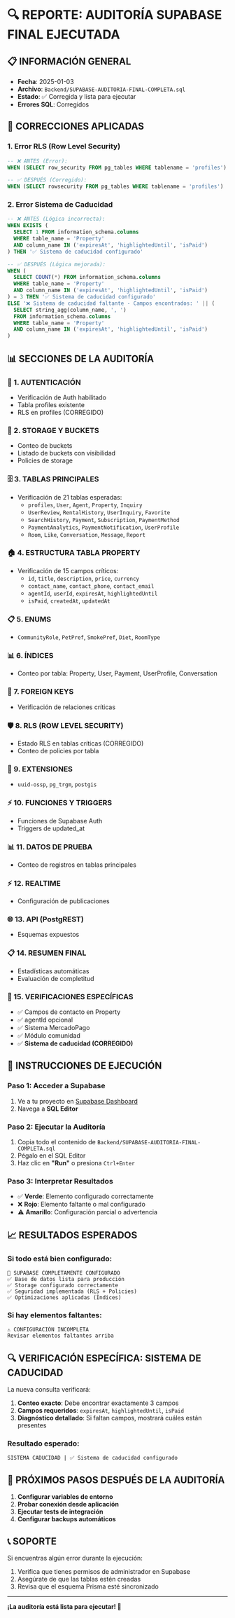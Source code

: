 # 🔍 REPORTE: AUDITORÍA SUPABASE FINAL EJECUTADA

## **📋 INFORMACIÓN GENERAL**
- **Fecha**: 2025-01-03
- **Archivo**: `Backend/SUPABASE-AUDITORIA-FINAL-COMPLETA.sql`
- **Estado**: ✅ Corregida y lista para ejecutar
- **Errores SQL**: Corregidos

## **🔧 CORRECCIONES APLICADAS**

### **1. Error RLS (Row Level Security)**
```sql
-- ❌ ANTES (Error):
WHEN (SELECT row_security FROM pg_tables WHERE tablename = 'profiles')

-- ✅ DESPUÉS (Corregido):
WHEN (SELECT rowsecurity FROM pg_tables WHERE tablename = 'profiles')
```

### **2. Error Sistema de Caducidad**
```sql
-- ❌ ANTES (Lógica incorrecta):
WHEN EXISTS (
  SELECT 1 FROM information_schema.columns 
  WHERE table_name = 'Property' 
  AND column_name IN ('expiresAt', 'highlightedUntil', 'isPaid')
) THEN '✅ Sistema de caducidad configurado'

-- ✅ DESPUÉS (Lógica mejorada):
WHEN (
  SELECT COUNT(*) FROM information_schema.columns 
  WHERE table_name = 'Property' 
  AND column_name IN ('expiresAt', 'highlightedUntil', 'isPaid')
) = 3 THEN '✅ Sistema de caducidad configurado'
ELSE '❌ Sistema de caducidad faltante - Campos encontrados: ' || (
  SELECT string_agg(column_name, ', ') 
  FROM information_schema.columns 
  WHERE table_name = 'Property' 
  AND column_name IN ('expiresAt', 'highlightedUntil', 'isPaid')
)
```

## **📊 SECCIONES DE LA AUDITORÍA**

### **🔐 1. AUTENTICACIÓN**
- Verificación de Auth habilitado
- Tabla profiles existente
- RLS en profiles (CORREGIDO)

### **📁 2. STORAGE Y BUCKETS**
- Conteo de buckets
- Listado de buckets con visibilidad
- Policies de storage

### **🗄️ 3. TABLAS PRINCIPALES**
- Verificación de 21 tablas esperadas:
  - `profiles`, `User`, `Agent`, `Property`, `Inquiry`
  - `UserReview`, `RentalHistory`, `UserInquiry`, `Favorite`
  - `SearchHistory`, `Payment`, `Subscription`, `PaymentMethod`
  - `PaymentAnalytics`, `PaymentNotification`, `UserProfile`
  - `Room`, `Like`, `Conversation`, `Message`, `Report`

### **🏠 4. ESTRUCTURA TABLA PROPERTY**
- Verificación de 15 campos críticos:
  - `id`, `title`, `description`, `price`, `currency`
  - `contact_name`, `contact_phone`, `contact_email`
  - `agentId`, `userId`, `expiresAt`, `highlightedUntil`
  - `isPaid`, `createdAt`, `updatedAt`

### **📋 5. ENUMS**
- `CommunityRole`, `PetPref`, `SmokePref`, `Diet`, `RoomType`

### **📊 6. ÍNDICES**
- Conteo por tabla: Property, User, Payment, UserProfile, Conversation

### **🔗 7. FOREIGN KEYS**
- Verificación de relaciones críticas

### **🛡️ 8. RLS (ROW LEVEL SECURITY)**
- Estado RLS en tablas críticas (CORREGIDO)
- Conteo de policies por tabla

### **🔧 9. EXTENSIONES**
- `uuid-ossp`, `pg_trgm`, `postgis`

### **⚡ 10. FUNCIONES Y TRIGGERS**
- Funciones de Supabase Auth
- Triggers de updated_at

### **📊 11. DATOS DE PRUEBA**
- Conteo de registros en tablas principales

### **⚡ 12. REALTIME**
- Configuración de publicaciones

### **🌐 13. API (PostgREST)**
- Esquemas expuestos

### **📋 14. RESUMEN FINAL**
- Estadísticas automáticas
- Evaluación de completitud

### **🎯 15. VERIFICACIONES ESPECÍFICAS**
- ✅ Campos de contacto en Property
- ✅ agentId opcional
- ✅ Sistema MercadoPago
- ✅ Módulo comunidad
- ✅ **Sistema de caducidad (CORREGIDO)**

## **🚀 INSTRUCCIONES DE EJECUCIÓN**

### **Paso 1: Acceder a Supabase**
1. Ve a tu proyecto en [Supabase Dashboard](https://app.supabase.com)
2. Navega a **SQL Editor**

### **Paso 2: Ejecutar la Auditoría**
1. Copia todo el contenido de `Backend/SUPABASE-AUDITORIA-FINAL-COMPLETA.sql`
2. Pégalo en el SQL Editor
3. Haz clic en **"Run"** o presiona `Ctrl+Enter`

### **Paso 3: Interpretar Resultados**
- ✅ **Verde**: Elemento configurado correctamente
- ❌ **Rojo**: Elemento faltante o mal configurado
- ⚠️ **Amarillo**: Configuración parcial o advertencia

## **📈 RESULTADOS ESPERADOS**

### **Si todo está bien configurado:**
```
🎉 SUPABASE COMPLETAMENTE CONFIGURADO
✅ Base de datos lista para producción
✅ Storage configurado correctamente
✅ Seguridad implementada (RLS + Policies)
✅ Optimizaciones aplicadas (Índices)
```

### **Si hay elementos faltantes:**
```
⚠️ CONFIGURACIÓN INCOMPLETA
Revisar elementos faltantes arriba
```

## **🔍 VERIFICACIÓN ESPECÍFICA: SISTEMA DE CADUCIDAD**

La nueva consulta verificará:
1. **Conteo exacto**: Debe encontrar exactamente 3 campos
2. **Campos requeridos**: `expiresAt`, `highlightedUntil`, `isPaid`
3. **Diagnóstico detallado**: Si faltan campos, mostrará cuáles están presentes

### **Resultado esperado:**
```sql
SISTEMA CADUCIDAD | ✅ Sistema de caducidad configurado
```

## **🚀 PRÓXIMOS PASOS DESPUÉS DE LA AUDITORÍA**

1. **Configurar variables de entorno**
2. **Probar conexión desde aplicación**
3. **Ejecutar tests de integración**
4. **Configurar backups automáticos**

## **📞 SOPORTE**

Si encuentras algún error durante la ejecución:
1. Verifica que tienes permisos de administrador en Supabase
2. Asegúrate de que las tablas estén creadas
3. Revisa que el esquema Prisma esté sincronizado

---

**¡La auditoría está lista para ejecutar! 🎉**

